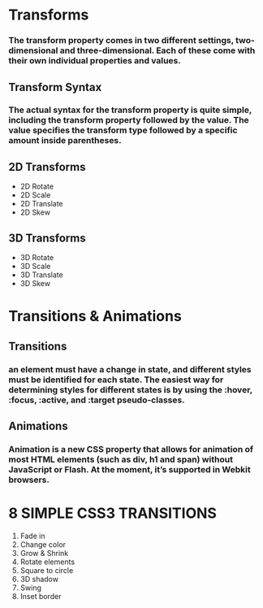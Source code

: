 # Transforms
### The transform property comes in two different settings, two-dimensional and three-dimensional. Each of these come with their own individual properties and values.
## Transform Syntax
### The actual syntax for the transform property is quite simple, including the transform property followed by the value. The value specifies the transform type followed by a specific amount inside parentheses.
## 2D Transforms
- 2D Rotate
- 2D Scale
- 2D Translate
- 2D Skew
## 3D Transforms
- 3D Rotate
- 3D Scale
- 3D Translate
- 3D Skew
# Transitions & Animations
## Transitions
### an element must have a change in state, and different styles must be identified for each state. The easiest way for determining styles for different states is by using the :hover, :focus, :active, and :target pseudo-classes.
## Animations
### Animation is a new CSS property that allows for animation of most HTML elements (such as div, h1 and span) without JavaScript or Flash. At the moment, it’s supported in Webkit browsers.

# 8 SIMPLE CSS3 TRANSITIONS
1. Fade in
2. Change color
3. Grow & Shrink
4. Rotate elements
5. Square to circle 
6. 3D shadow
7. Swing
8. Inset border